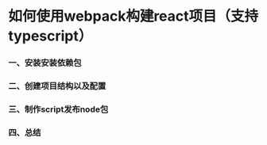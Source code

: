 # 如何使用webpack构建react项目（支持typescript）

### 一、安装安装依赖包

### 二、创建项目结构以及配置

### 三、制作script发布node包

### 四、总结

